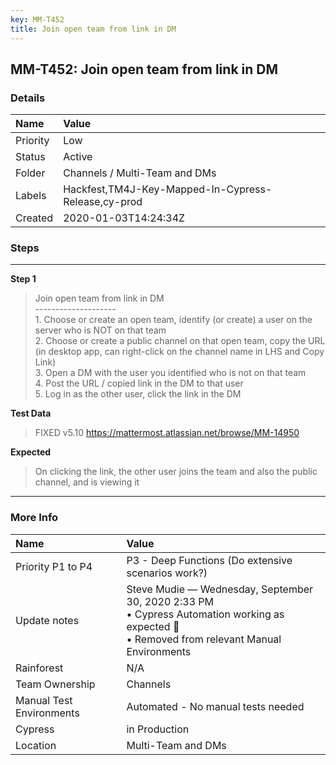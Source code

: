 ```yaml
---
key: MM-T452
title: Join open team from link in DM
---
```


## MM-T452: Join open team from link in DM

### Details

| Name     | Value                                               |
| :------- | :-------------------------------------------------- |
| Priority | Low                                                 |
| Status   | Active                                              |
| Folder   | Channels / Multi-Team and DMs                       |
| Labels   | Hackfest,TM4J-Key-Mapped-In-Cypress-Release,cy-prod |
| Created  | 2020-01-03T14:24:34Z                                |

### Steps

<hr/>

**Step 1**

> <article>Join open team from link in DM<br />--------------------<br />1. Choose or create an open team, identify (or create) a user on the server who is NOT on that team<br />2. Choose or create a public channel on that open team, copy the URL (in desktop app, can right-click on the channel name in LHS and Copy Link)<br />3. Open a DM with the user you identified who is not on that team<br />4. Post the URL / copied link in the DM to that user<br />5. Log in as the other user, click the link in the DM</article>

**Test Data**

> <article>FIXED v5.10 <a href="https://mattermost.atlassian.net/browse/MM-14950" rel="noopener noreferrer" target="_blank">https://mattermost.atlassian.net/browse/MM-14950</a></article>

**Expected**

> <article>On clicking the link, the other user joins the team and also the public channel, and is viewing it</article>

<hr/>

### More Info

| Name                     | Value                                                                                                                                            |
| :----------------------- | :----------------------------------------------------------------------------------------------------------------------------------------------- |
| Priority P1 to P4        | P3 - Deep Functions (Do extensive scenarios work?)                                                                                               |
| Update notes             | Steve Mudie — Wednesday, September 30, 2020 2:33 PM<br>• Cypress Automation working as expected 🎉<br>• Removed from relevant Manual Environments |
| Rainforest               | N/A                                                                                                                                              |
| Team Ownership           | Channels                                                                                                                                         |
| Manual Test Environments | Automated - No manual tests needed                                                                                                               |
| Cypress                  | in Production                                                                                                                                    |
| Location                 | Multi-Team and DMs                                                                                                                               |
